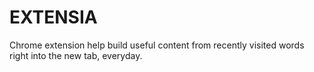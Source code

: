 # EXTENSIA
Chrome extension help build useful content from recently visited words right into the new tab, everyday.
